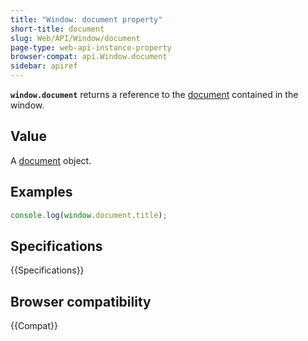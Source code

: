 ```yaml
---
title: "Window: document property"
short-title: document
slug: Web/API/Window/document
page-type: web-api-instance-property
browser-compat: api.Window.document
sidebar: apiref
---
```


**`window.document`** returns a reference to the [document](/en-US/docs/Web/API/Document) contained in the window.

## Value

A [document](/en-US/docs/Web/API/Document) object.

## Examples

```js
console.log(window.document.title);
```

## Specifications

{{Specifications}}

## Browser compatibility

{{Compat}}
